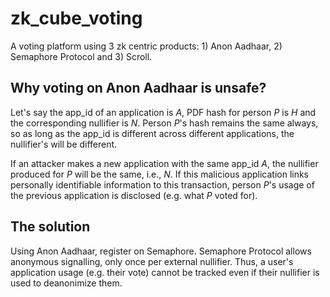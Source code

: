 # zk_cube_voting
A voting platform using 3 zk centric products: 1) Anon Aadhaar, 2) Semaphore Protocol and 3) Scroll.

## Why voting on Anon Aadhaar is unsafe?
Let's say the app_id of an application is *A*, PDF hash for person *P* is *H* and the corresponding nullifier is *N*. Person *P*'s hash remains the same always, so as long as the app_id is different across different applications, the nullifier's will be different.

If an attacker makes a new application with the same app_id *A*, the nullifier produced for *P* will be the same, i.e., *N*. If this malicious application links personally identifiable information to this transaction, person *P*'s usage of the previous application is disclosed (e.g. what *P* voted for).

## The solution
Using Anon Aadhaar, register on Semaphore. Semaphore Protocol allows anonymous signalling, only once per external nullifier. Thus, a user's application usage (e.g. their vote) cannot be tracked even if their nullifier is used to deanonimize them.